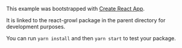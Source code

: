 This example was bootstrapped with [Create React App](https://github.com/facebook/create-react-app).

It is linked to the react-growl package in the parent directory for development purposes.

You can run `yarn install` and then `yarn start` to test your package.
